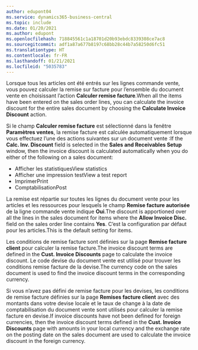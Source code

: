 ```yaml
---
author: edupont04
ms.service: dynamics365-business-central
ms.topic: include
ms.date: 01/20/2021
ms.author: edupont
ms.openlocfilehash: 718845561c1a18701d20b93ebdc8339308ce7ac8
ms.sourcegitcommit: adf1a87a677b8197c68bb28c44b7a58250d6fc51
ms.translationtype: HT
ms.contentlocale: fr-FR
ms.lasthandoff: 01/21/2021
ms.locfileid: "5035783"
---
```

<span data-ttu-id="46f8f-101">Lorsque tous les articles ont été entrés sur les lignes commande vente, vous pouvez calculer la remise sur facture pour l’ensemble du document vente en choisissant l’action **Calculer remise facture**.</span><span class="sxs-lookup"><span data-stu-id="46f8f-101">When all the items have been entered on the sales order lines, you can calculate the invoice discount for the entire sales document by choosing the **Calculate Invoice Discount** action.</span></span>

<span data-ttu-id="46f8f-102">Si le champ **Calculer remise facture** est sélectionné dans la fenêtre **Paramètres ventes**, la remise facture est calculée automatiquement lorsque vous effectuez l’une des actions suivantes sur un document vente :</span><span class="sxs-lookup"><span data-stu-id="46f8f-102">If the **Calc. Inv. Discount** field is selected in the **Sales and Receivables Setup** window, then the invoice discount is calculated automatically when you do either of the following on a sales document:</span></span>

* <span data-ttu-id="46f8f-103">Afficher les statistiques</span><span class="sxs-lookup"><span data-stu-id="46f8f-103">View statistics</span></span>
* <span data-ttu-id="46f8f-104">Afficher une impression test</span><span class="sxs-lookup"><span data-stu-id="46f8f-104">View a test report</span></span>
* <span data-ttu-id="46f8f-105">Imprimer</span><span class="sxs-lookup"><span data-stu-id="46f8f-105">Print</span></span>
* <span data-ttu-id="46f8f-106">Comptabilisation</span><span class="sxs-lookup"><span data-stu-id="46f8f-106">Post</span></span>

<span data-ttu-id="46f8f-107">La remise est répartie sur toutes les lignes du document vente pour les articles et les ressources pour lesquels le champ **Remise facture autorisée** de la ligne commande vente indique **Oui**.</span><span class="sxs-lookup"><span data-stu-id="46f8f-107">The discount is apportioned over all the lines in the sales document for items where the **Allow Invoice Disc.** field on the sales order line contains **Yes**.</span></span> <span data-ttu-id="46f8f-108">C’est la configuration par défaut pour les articles.</span><span class="sxs-lookup"><span data-stu-id="46f8f-108">This is the default setting for items.</span></span>

<span data-ttu-id="46f8f-109">Les conditions de remise facture sont définies sur la page **Remise facture client** pour calculer la remise facture.</span><span class="sxs-lookup"><span data-stu-id="46f8f-109">The invoice discount terms are defined in the **Cust. Invoice Discounts** page to calculate the invoice discount.</span></span> <span data-ttu-id="46f8f-110">Le code devise du document vente est utilisé pour trouver les conditions remise facture de la devise.</span><span class="sxs-lookup"><span data-stu-id="46f8f-110">The currency code on the sales document is used to find the invoice discount terms in the corresponding currency.</span></span>

<span data-ttu-id="46f8f-111">Si vous n’avez pas défini de remise facture pour les devises, les conditions de remise facture définies sur la page **Remises facture client** avec des montants dans votre devise locale et le taux de change à la date de comptabilisation du document vente sont utilisés pour calculer la remise facture en devise.</span><span class="sxs-lookup"><span data-stu-id="46f8f-111">If invoice discounts have not been defined for foreign currencies, then the invoice discount terms defined in the **Cust. Invoice Discounts** page with amounts in your local currency and the exchange rate on the posting date on the sales document are used to calculate the invoice discount in the foreign currency.</span></span>
